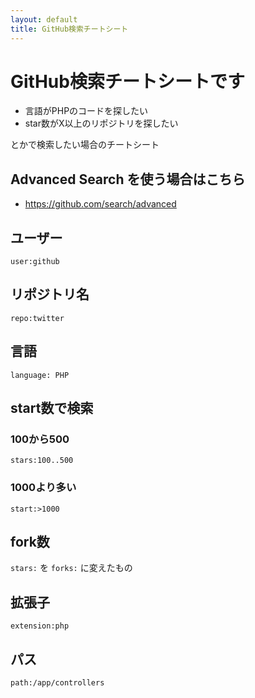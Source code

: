 ```yaml
---
layout: default
title: GitHub検索チートシート
---
```


# GitHub検索チートシートです

* 言語がPHPのコードを探したい
* star数がX以上のリポジトリを探したい

とかで検索したい場合のチートシート


## Advanced Search を使う場合はこちら

* https://github.com/search/advanced


## ユーザー

```
user:github
```


## リポジトリ名

```
repo:twitter
```


## 言語

```
language: PHP
```


## start数で検索

### 100から500

```
stars:100..500
```


### 1000より多い

```
start:>1000
```


## fork数

`stars:` を `forks:` に変えたもの


## 拡張子

```
extension:php
```


## パス

```
path:/app/controllers
```

